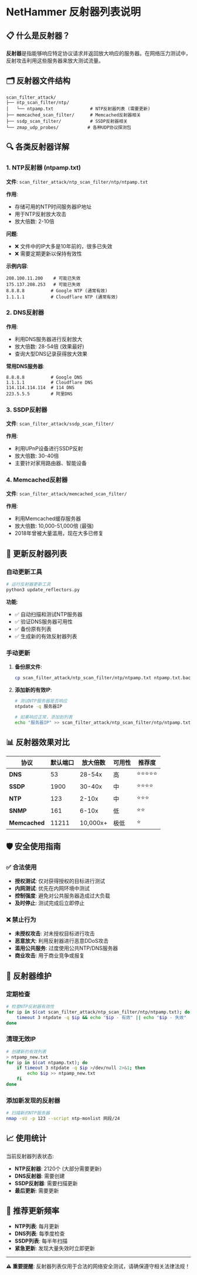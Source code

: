 # NetHammer 反射器列表说明

## 📋 什么是反射器？

**反射器**是指能够响应特定协议请求并返回放大响应的服务器。在网络压力测试中，反射攻击利用这些服务器来放大测试流量。

## 🗂️ 反射器文件结构

```
scan_filter_attack/
├── ntp_scan_filter/ntp/
│   └── ntpamp.txt              # NTP反射器列表 (需要更新)
├── memcached_scan_filter/      # Memcached反射器相关
├── ssdp_scan_filter/           # SSDP反射器相关
└── zmap_udp_probes/           # 各种UDP协议探测包
```

## 🔍 各类反射器详解

### 1. NTP反射器 (ntpamp.txt)

**文件**: `scan_filter_attack/ntp_scan_filter/ntp/ntpamp.txt`

**作用**: 
- 存储可用的NTP时间服务器IP地址
- 用于NTP反射放大攻击
- 放大倍数: 2-10倍

**问题**: 
- ❌ 文件中的IP大多是10年前的，很多已失效
- ❌ 需要定期更新以保持有效性

**示例内容**:
```
208.100.11.200    # 可能已失效
175.137.208.253   # 可能已失效
8.8.8.8          # Google NTP (通常有效)
1.1.1.1          # Cloudflare NTP (通常有效)
```

### 2. DNS反射器

**作用**:
- 利用DNS服务器进行反射放大
- 放大倍数: 28-54倍 (效果最好)
- 查询大型DNS记录获得放大效果

**常用DNS服务器**:
```
8.8.8.8          # Google DNS
1.1.1.1          # Cloudflare DNS
114.114.114.114  # 114 DNS
223.5.5.5        # 阿里DNS
```

### 3. SSDP反射器

**文件**: `scan_filter_attack/ssdp_scan_filter/`

**作用**:
- 利用UPnP设备进行SSDP反射
- 放大倍数: 30-40倍
- 主要针对家用路由器、智能设备

### 4. Memcached反射器

**文件**: `scan_filter_attack/memcached_scan_filter/`

**作用**:
- 利用Memcached缓存服务器
- 放大倍数: 10,000-51,000倍 (最强)
- 2018年曾被大量滥用，现在大多已修复

## 🔄 更新反射器列表

### 自动更新工具

```bash
# 运行反射器更新工具
python3 update_reflectors.py
```

**功能**:
- ✅ 自动扫描和测试NTP服务器
- ✅ 验证DNS服务器可用性
- ✅ 备份原有列表
- ✅ 生成新的有效反射器列表

### 手动更新

1. **备份原文件**:
   ```bash
   cp scan_filter_attack/ntp_scan_filter/ntp/ntpamp.txt ntpamp.txt.backup
   ```

2. **添加新的有效IP**:
   ```bash
   # 测试NTP服务器是否响应
   ntpdate -q 服务器IP
   
   # 如果响应正常，添加到列表
   echo "服务器IP" >> scan_filter_attack/ntp_scan_filter/ntp/ntpamp.txt
   ```

## 📊 反射器效果对比

| 协议 | 默认端口 | 放大倍数 | 可用性 | 推荐度 |
|------|----------|----------|--------|--------|
| **DNS** | 53 | 28-54x | 高 | ⭐⭐⭐⭐⭐ |
| **SSDP** | 1900 | 30-40x | 中 | ⭐⭐⭐⭐ |
| **NTP** | 123 | 2-10x | 中 | ⭐⭐⭐ |
| **SNMP** | 161 | 6-10x | 低 | ⭐⭐ |
| **Memcached** | 11211 | 10,000x+ | 极低 | ⭐ |

## 🛡️ 安全使用指南

### ✅ 合法使用

- **授权测试**: 仅对获得授权的目标进行测试
- **内网测试**: 优先在内网环境中测试
- **控制强度**: 避免对公共服务器造成过大负载
- **及时停止**: 测试完成后立即停止

### ❌ 禁止行为

- **未授权攻击**: 对未授权目标进行攻击
- **恶意放大**: 利用反射器进行恶意DDoS攻击
- **滥用公共服务**: 过度使用公共NTP/DNS服务器
- **商业攻击**: 用于商业竞争或报复

## 🔧 反射器维护

### 定期检查

```bash
# 检查NTP反射器有效性
for ip in $(cat scan_filter_attack/ntp_scan_filter/ntp/ntpamp.txt); do
    timeout 3 ntpdate -q $ip && echo "$ip - 有效" || echo "$ip - 失效"
done
```

### 清理无效IP

```bash
# 创建新的有效列表
> ntpamp_new.txt
for ip in $(cat ntpamp.txt); do
    if timeout 3 ntpdate -q $ip >/dev/null 2>&1; then
        echo $ip >> ntpamp_new.txt
    fi
done
```

### 添加新发现的反射器

```bash
# 扫描新的NTP服务器
nmap -sU -p 123 --script ntp-monlist 网段/24
```

## 📈 使用统计

当前反射器列表状态:
- **NTP反射器**: 2120个 (大部分需要更新)
- **DNS反射器**: 需要创建
- **SSDP反射器**: 需要扫描更新
- **最后更新**: 需要更新

## 🚀 推荐更新频率

- **NTP列表**: 每月更新
- **DNS列表**: 每季度检查
- **SSDP列表**: 每半年扫描
- **紧急更新**: 发现大量失效时立即更新

---

**⚠️ 重要提醒**: 反射器列表仅用于合法的网络安全测试，请确保遵守相关法律法规！
